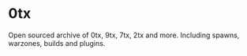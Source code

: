# 0tx
Open sourced archive of 0tx, 9tx, 7tx, 2tx and more. Including spawns, warzones, builds and plugins.
